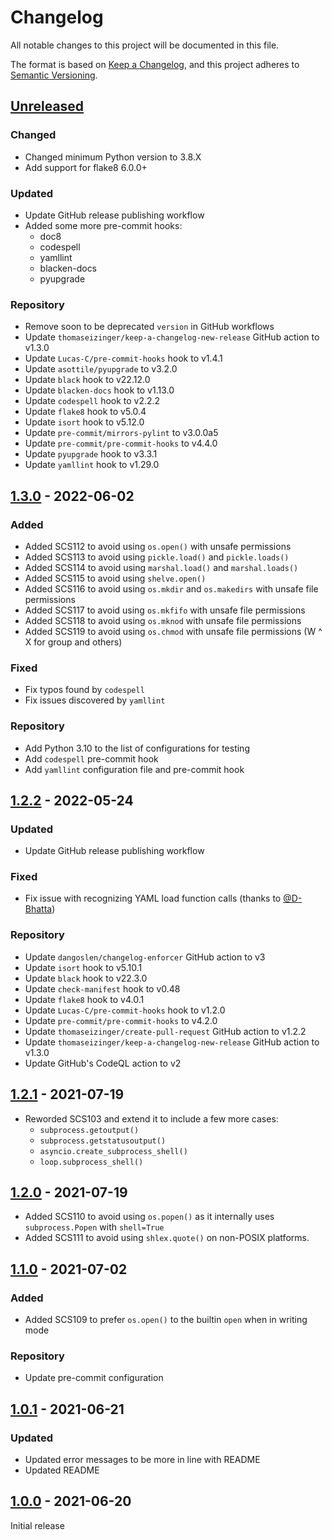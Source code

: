 # Changelog

All notable changes to this project will be documented in this file.

The format is based on [Keep a Changelog](https://keepachangelog.com/en/1.0.0/),
and this project adheres to [Semantic Versioning](https://semver.org/spec/v2.0.0.html).

## [Unreleased]

### Changed

-   Changed minimum Python version to 3.8.X
-   Add support for flake8 6.0.0+

### Updated

-   Update GitHub release publishing workflow
-   Added some more pre-commit hooks:
    +  doc8
    +  codespell
    +  yamllint
    +  blacken-docs
    +  pyupgrade

### Repository

-   Remove soon to be deprecated `version` in GitHub workflows
-   Update `thomaseizinger/keep-a-changelog-new-release` GitHub action to v1.3.0
-   Update `Lucas-C/pre-commit-hooks` hook to v1.4.1
-   Update `asottile/pyupgrade` to v3.2.0
-   Update `black` hook to v22.12.0
-   Update `blacken-docs` hook to v1.13.0
-   Update `codespell` hook to v2.2.2
-   Update `flake8` hook to v5.0.4
-   Update `isort` hook to v5.12.0
-   Update `pre-commit/mirrors-pylint` to v3.0.0a5
-   Update `pre-commit/pre-commit-hooks` to v4.4.0
-   Update `pyupgrade` hook to v3.3.1
-   Update `yamllint` hook to v1.29.0

## [1.3.0] - 2022-06-02

### Added

-   Added SCS112 to avoid using `os.open()` with unsafe permissions
-   Added SCS113 to avoid using `pickle.load()` and `pickle.loads()`
-   Added SCS114 to avoid using `marshal.load()` and `marshal.loads()`
-   Added SCS115 to avoid using `shelve.open()`
-   Added SCS116 to avoid using `os.mkdir` and `os.makedirs` with unsafe file permissions
-   Added SCS117 to avoid using `os.mkfifo` with unsafe file permissions
-   Added SCS118 to avoid using `os.mknod` with unsafe file permissions
-   Added SCS119 to avoid using `os.chmod` with unsafe file permissions (W ^ X for group and others)

### Fixed

-   Fix typos found by `codespell`
-   Fix issues discovered by `yamllint`

### Repository

-   Add Python 3.10 to the list of configurations for testing
-   Add `codespell` pre-commit hook
-   Add `yamllint` configuration file and pre-commit hook

## [1.2.2] - 2022-05-24

### Updated

-   Update GitHub release publishing workflow

### Fixed

-   Fix issue with recognizing YAML load function calls (thanks to [@D-Bhatta](https://github.com/D-Bhatta))

### Repository

-   Update `dangoslen/changelog-enforcer` GitHub action to v3
-   Update `isort` hook to v5.10.1
-   Update `black` hook to v22.3.0
-   Update `check-manifest` hook to v0.48
-   Update `flake8` hook to v4.0.1
-   Update `Lucas-C/pre-commit-hooks` hook to v1.2.0
-   Update `pre-commit/pre-commit-hooks` to v4.2.0
-   Update `thomaseizinger/create-pull-request` GitHub action to v1.2.2
-   Update `thomaseizinger/keep-a-changelog-new-release` GitHub action to v1.3.0
-   Update GitHub's CodeQL action to v2

## [1.2.1] - 2021-07-19

-   Reworded SCS103 and extend it to include a few more cases:
    -   `subprocess.getoutput()`
    -   `subprocess.getstatusoutput()`
    -   `asyncio.create_subprocess_shell()`
    -   `loop.subprocess_shell()`

## [1.2.0] - 2021-07-19

-   Added SCS110 to avoid using `os.popen()` as it internally uses `subprocess.Popen` with `shell=True`
-   Added SCS111 to avoid using `shlex.quote()` on non-POSIX platforms.

## [1.1.0] - 2021-07-02

### Added

-   Added SCS109 to prefer `os.open()` to the builtin `open` when in writing mode

### Repository

-   Update pre-commit configuration

## [1.0.1] - 2021-06-21

### Updated

-   Updated error messages to be more in line with README
-   Updated README

## [1.0.0] - 2021-06-20

Initial release

[Unreleased]: https://github.com/Takishima/flake8-secure-coding-standard/compare/v1.3.0...HEAD

[1.3.0]: https://github.com/Takishima/flake8-secure-coding-standard/compare/v1.2.2...v1.3.0

[1.2.2]: https://github.com/Takishima/flake8-secure-coding-standard/compare/v1.2.1...v1.2.2

[1.2.1]: https://github.com/Takishima/flake8-secure-coding-standard/compare/v1.2.0...v1.2.1

[1.2.0]: https://github.com/Takishima/flake8-secure-coding-standard/compare/v1.1.0...v1.2.0

[1.1.0]: https://github.com/Takishima/flake8-secure-coding-standard/compare/v1.0.1...v1.1.0

[1.0.1]: https://github.com/Takishima/flake8-secure-coding-standard/compare/v1.0.0...v1.0.1

[1.0.0]: https://github.com/Takishima/flake8-secure-coding-standard/compare/c18cc7130a40405bd92e49b22675e8ddbe0bc8cd...v1.0.0

